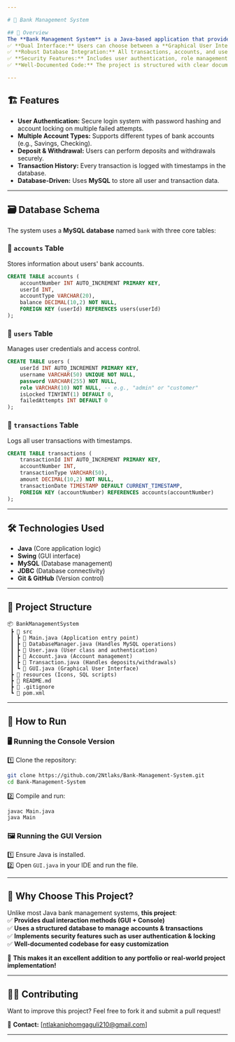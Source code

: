 ```yaml
---

# 🏦 Bank Management System  

## 🚀 Overview  
The **Bank Management System** is a Java-based application that provides a seamless and secure way to manage bank accounts, transactions, and users. What sets this system apart is:  
✅ **Dual Interface:** Users can choose between a **Graphical User Interface (GUI)** and a **Console-based Interface** for flexibility.  
✅ **Robust Database Integration:** All transactions, accounts, and users are stored in a **MySQL database** with timestamps for accurate tracking.  
✅ **Security Features:** Includes user authentication, role management, and account lock mechanisms for failed login attempts.  
✅ **Well-Documented Code:** The project is structured with clear documentation, making it easy to understand and extend.  

---
```


## 🏗️ Features  
- **User Authentication:** Secure login system with password hashing and account locking on multiple failed attempts.  
- **Multiple Account Types:** Supports different types of bank accounts (e.g., Savings, Checking).  
- **Deposit & Withdrawal:** Users can perform deposits and withdrawals securely.  
- **Transaction History:** Every transaction is logged with timestamps in the database.  
- **Database-Driven:** Uses **MySQL** to store all user and transaction data.  

---

## 🗃️ Database Schema  
The system uses a **MySQL database** named `bank` with three core tables:  

### 🔹 `accounts` Table  
Stores information about users' bank accounts.  
```sql
CREATE TABLE accounts (
    accountNumber INT AUTO_INCREMENT PRIMARY KEY,
    userId INT,
    accountType VARCHAR(20),
    balance DECIMAL(10,2) NOT NULL,
    FOREIGN KEY (userId) REFERENCES users(userId)
);
```

### 🔹 `users` Table  
Manages user credentials and access control.  
```sql
CREATE TABLE users (
    userId INT AUTO_INCREMENT PRIMARY KEY,
    username VARCHAR(50) UNIQUE NOT NULL,
    password VARCHAR(255) NOT NULL,
    role VARCHAR(10) NOT NULL, -- e.g., "admin" or "customer"
    isLocked TINYINT(1) DEFAULT 0,
    failedAttempts INT DEFAULT 0
);
```

### 🔹 `transactions` Table  
Logs all user transactions with timestamps.  
```sql
CREATE TABLE transactions (
    transactionId INT AUTO_INCREMENT PRIMARY KEY,
    accountNumber INT,
    transactionType VARCHAR(50),
    amount DECIMAL(10,2) NOT NULL,
    transactionDate TIMESTAMP DEFAULT CURRENT_TIMESTAMP,
    FOREIGN KEY (accountNumber) REFERENCES accounts(accountNumber)
);
```

---

## 🛠️ Technologies Used  
- **Java** (Core application logic)  
- **Swing** (GUI interface)  
- **MySQL** (Database management)  
- **JDBC** (Database connectivity)  
- **Git & GitHub** (Version control)  

---

## 📂 Project Structure  
```
📦 BankManagementSystem  
 ┣ 📂 src  
 ┃ ┣ 📜 Main.java (Application entry point)  
 ┃ ┣ 📜 DatabaseManager.java (Handles MySQL operations)  
 ┃ ┣ 📜 User.java (User class and authentication)  
 ┃ ┣ 📜 Account.java (Account management)  
 ┃ ┣ 📜 Transaction.java (Handles deposits/withdrawals)  
 ┃ ┗ 📜 GUI.java (Graphical User Interface)  
 ┣ 📂 resources (Icons, SQL scripts)  
 ┣ 📜 README.md  
 ┣ 📜 .gitignore  
 ┗ 📜 pom.xml  
```

---

## 🚀 How to Run  
### 🖥️ Running the Console Version  
1️⃣ Clone the repository:  
```sh
git clone https://github.com/2Ntlaks/Bank-Management-System.git
cd Bank-Management-System
```
2️⃣ Compile and run:  
```sh
javac Main.java  
java Main  
```

### 🖼️ Running the GUI Version  
1️⃣ Ensure Java is installed.  
2️⃣ Open `GUI.java` in your IDE and run the file.  

---

## 🌟 Why Choose This Project?  
Unlike most Java bank management systems, **this project**:  
✅ **Provides dual interaction methods (GUI + Console)**  
✅ **Uses a structured database to manage accounts & transactions**  
✅ **Implements security features such as user authentication & locking**  
✅ **Well-documented codebase for easy customization**  

🚀 **This makes it an excellent addition to any portfolio or real-world project implementation!**  

---

## 👨‍💻 Contributing  
Want to improve this project? Feel free to fork it and submit a pull request!  

📧 **Contact:** [ntlakaniphomgaguli210@gmail.com]  

---

